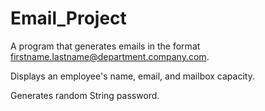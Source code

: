 # Email_Project

A program that generates emails in the format firstname.lastname@department.company.com.

Displays an employee's name, email, and mailbox capacity.

Generates random String password.
